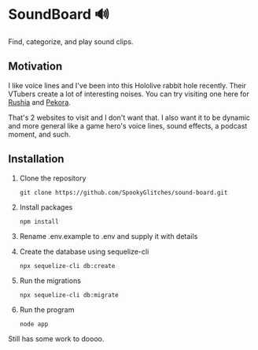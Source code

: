 # SoundBoard 🔊

Find, categorize, and play sound clips.

## Motivation

I like voice lines and I've been into this Hololive rabbit hole recently. Their VTubers create a lot of interesting noises. You can try visiting one here for [Rushia](https://rushia.moe/#/) and [Pekora](https://peko.top/).

That's 2 websites to visit and I don't want that. I also want it to be dynamic and more general like a game hero's voice lines, sound effects, a podcast moment, and such.

## Installation

1. Clone the repository

      ```
      git clone https://github.com/SpookyGlitches/sound-board.git
      ```

2. Install packages
      ```
      npm install
      ```
3. Rename .env.example to .env and supply it with details
4. Create the database using sequelize-cli
      ```
      npx sequelize-cli db:create
      ```
5. Run the migrations
      ```
      npx sequelize-cli db:migrate
      ```
6. Run the program
      ```
      node app
      ```

Still has some work to doooo.
